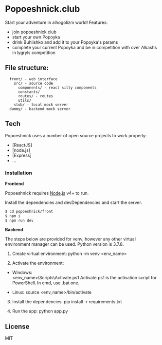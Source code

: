# Popoeshnick.club

Start your adventure in alhogolizm world!
Features:
- join popoeshnick club
- start your own Popoyka
- drink Buhlishko and add it to your Popoyka's params
- complete your current Popoyka and be in competition with over Alkashs in lygryls competition

## File structure:
```
  front/ - web interface
    src/ - source code
      components/ - react silly components
      constants/
      routes/ - routes
      utils/
    stub/ - local mock server
  dummy/ - backend mock server
```

## Tech

Popoeshnick uses a number of open source projects to work properly:

* [ReactJS]
* [node.js]
* [Express]
* ...

### Installation

**Frontend**

Popoeshnick requires [Node.js](https://nodejs.org/) v4+ to run.

Install the dependencies and devDependencies and start the server.

```sh
$ cd popoeshnick/front
$ npm i
$ npm run dev
```


**Backend**

The steps below are provided for venv, however any other virtual environment manager can be used. Python version is 3.7.8.

1. Create virtual environment:
python -m venv <env_name>

2. Activate the environment:

- Windows:    
\<env_name>\Scripts\Activate.ps1
Activate.ps1 is the activation script for PowerShell. In cmd, use .bat one.

- Linux: 
source <env_name>/bin/activate

3. Install the dependencies:
pip install -r requirements.txt 

4. Run the app:
python app.py 



License
----

MIT

